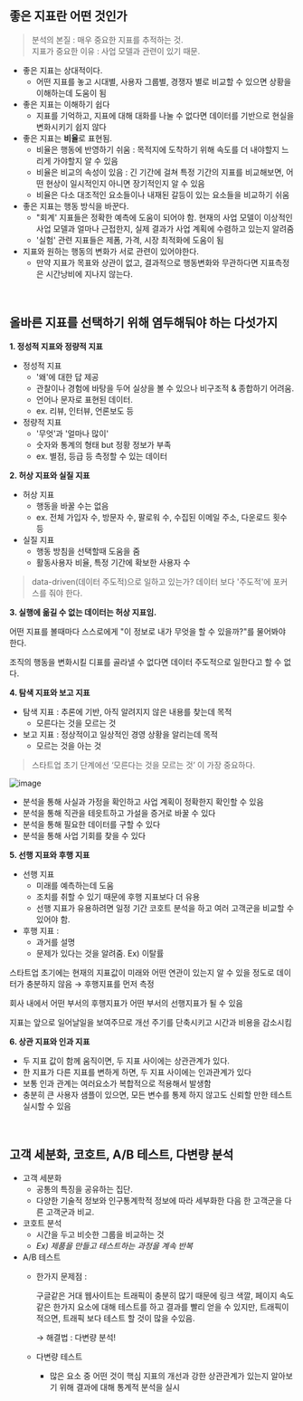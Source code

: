 ## **좋은 지표란 어떤 것인가**

> 분석의 본질 : 매우 중요한 지표를 추적하는 것. <br/>
> 지표가 중요한 이유 : 사업 모델과 관련이 있기 때문.

- 좋은 지표는 상대적이다.
    - 어떤 지표를 놓고 시대별, 사용자 그룹별, 경쟁자 별로 비교할 수 있으면 상황을 이해하는데 도움이 됨
- 좋은 지표는 이해하기 쉽다
    - 지표를 기억하고, 지표에 대해 대화를 나눌 수 없다면 데이터를 기반으로 현실을 변화시키기 쉽지 않다
- 좋은 지표는 **비율**로 표현됨.
    - 비율은 행동에 반영하기 쉬움 : 목적지에 도착하기 위해 속도를 더 내야할지 느리게 가야할지 알 수 있음
    - 비율은 비교의 속성이 있음 : 긴 기간에 걸쳐 특정 기간의 지표를 비교해보면, 어떤 현상이 일시적인지 아니면 장기적인지 알 수 있음
    - 비율은 다소 대조적인 요소들이나 내재된 갈등이 있는 요소들을 비교하기 쉬움
- 좋은 지표는 행동 방식을 바꾼다.
    - "회계' 지표들은 정확한 예측에 도움이 되어야 함. 현재의 사업 모델이 이상적인 사업 모델과 얼마나 근접한지, 실제 결과가 사업 계획에 수렴하고 있는지 알려줌
    - '실험' 관련 지표들은 제폼, 가격, 시장 최적화에 도움이 됨
- 지표와 원하는 행동의 변화가 서로 관련이 있어야한다.
    - 만약 지표가 목표와 상관이 없고, 결과적으로 행동변화와 무관하다면 지표측정은 시간낭비에 지나지 않는다.
    
<br/>

## 올바른 지표를 선택하기 위해 염두해둬야 하는 다섯가지

**1. 정성적 지표와 정량적 지표**

- 정성적 지표
    - '왜'에 대한 답 제공
    - 관찰이나 경험에 바탕을 두어 실상을 볼 수 있으나 비구조적 & 종합하기 어려움.
    - 언어나 문자로 표현된 데이터.
    - ex. 리뷰, 인터뷰, 언론보도 등
- 정량적 지표
    - '무엇'과 '얼마나 많이'
    - 숫자와 통계의 형태 but 정황 정보가 부족
    - ex. 별점, 등급 등 측정할 수 있는 데이터

**2. 허상 지표와 실질 지표**

- 허상 지표
    - 행동을 바꿀 수는 없음
    - ex. 전체 가입자 수, 방문자 수, 팔로워 수, 수집된 이메일 주소, 다운로드 횟수 등
- 실질 지표
    - 행동 방침을 선택할때 도움을 줌
    - 활동사용자 비율, 특정 기간에 확보한 사용자 수
    

> data-driven(데이터 주도적)으로 일하고 있는가? 데이터 보다 '주도적'에 포커스를 줘야 한다.

**3. 실행에 옮길 수 없는 데이터는 허상 지표임.**

어떤 지표를 볼때마다 스스로에게 "이 정보로 내가 무엇을 할 수 있을까?"를 물어봐야 한다.

조직의 행동을 변화시킬 디표를 골라낼 수 없다면 데이터 주도적으로 일한다고 할 수 없다.

**4. 탐색 지표와 보고 지표**


- 탐색 지표 : 추론에 기반, 아직 알려지지 않은 내용를 찾는데 목적
    - 모른다는 것을 모르는 것
- 보고 지표 : 정상적이고 일상적인 경영 상황을 알리는데 목적
    - 모르는 것을 아는 것

> 스타트업 초기 단계에선 ‘모른다는 것을 모르는 것’ 이 가장 중요하다.

![image](https://user-images.githubusercontent.com/83413923/147878883-3588d650-49d9-4806-b373-07c874d256fd.png)

- 분석을 통해 사실과 가정을 확인하고 사업 계획이 정확한지 확인할 수 있음
- 분석을 통해 직관을 테읏트하고 가설을 증거로 바꿀 수 있다
- 분석을 통해 필요한 데이터를 구할 수 있다
- 분석을 통해 사업 기회를 찾을 수 있다

**5. 선행 지표와 후행 지표**

- 선행 지표
    - 미래를 예측하는데 도움
    - 조치를 취할 수 있기 때문에 후행 지표보다 더 유용
    - 선행 지표가 유용하려면 일정 기간 코호트 분석을 하고 여러 고객군을 비교할 수 있어야 함.
- 후행 지표 :
    - 과거를 설명
    - 문제가 있다는 것을 알려줌. Ex) 이탈률

스타트업 초기에는 현재의 지표값이 미래와 어떤 연관이 있는지 알 수 있을 정도로 데이터가 충분하지 않음 → 후행지표를 먼저 측정

회사 내에서 어떤 부서의 후행지표가 어떤 부서의 선행지표가 될 수 있음

지표는 앞으로 일어날일을 보여주므로 개선 주기를 단축시키고 시간과 비용을 감소시킴

**6. 상관 지표와 인과 지표**

- 두 지표 값이 함께 움직이면, 두 지표 사이에는 상관관계가 있다.
- 한 지표가 다른 지표를 변하게 하면, 두 지표 사이에는 인과관계가 있다
- 보통 인과 관계는 여러요소가 복합적으로 적용해서 발생함
- 충분히 큰 사용자 샘플이 있으면, 모든 변수를 통제 하지 않고도 신뢰할 만한 테스트 실시할 수 있음

<br/>

## 고객 세분화, 코호트, A/B 테스트, 다변량 분석

- 고객 세분화
    - 공통의 특징을 공유하는 집단.
    - 다양한 기술적 정보와 인구통계학적 정보에 따라 세부화한 다음 한 고객군을 다른 고객군과 비교.
- 코호트 분석
    - 시간을 두고 비슷한 그룹을 비교하는 것
    - *Ex) 제품을 만들고 테스트하는 과정을 계속 반복*
- A/B 테스트
    - 한가지 문제점 :
        
        구글같은 거대 웹사이트는 트래픽이 충분히 많기 때문에 링크 색깔, 페이지 속도 같은 한가지 요소에 대해 테스트를 하고 결과를 빨리 얻을 수 있지만, 트래픽이 적으면, 트래픽 보다 테스트 할 것이 많을 수있음.
        
        → 해결법 : 다변량 분석!
        
    - 다변량 테스트
        - 많은 요소 중 어떤 것이 핵심 지표의 개선과 강한 상관관계가 있는지 알아보기 위해 결과에 대해 통계적 분석을 실시
